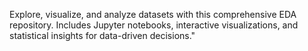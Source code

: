 Explore, visualize, and analyze datasets with this comprehensive EDA repository. Includes Jupyter notebooks, interactive visualizations, and statistical insights for data-driven decisions."
